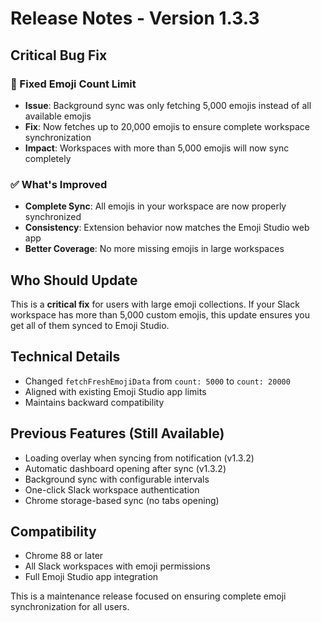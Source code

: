 # Release Notes - Version 1.3.3

## Critical Bug Fix

### 🐛 Fixed Emoji Count Limit
- **Issue**: Background sync was only fetching 5,000 emojis instead of all available emojis
- **Fix**: Now fetches up to 20,000 emojis to ensure complete workspace synchronization
- **Impact**: Workspaces with more than 5,000 emojis will now sync completely

### ✅ What's Improved
- **Complete Sync**: All emojis in your workspace are now properly synchronized
- **Consistency**: Extension behavior now matches the Emoji Studio web app
- **Better Coverage**: No more missing emojis in large workspaces

## Who Should Update
This is a **critical fix** for users with large emoji collections. If your Slack workspace has more than 5,000 custom emojis, this update ensures you get all of them synced to Emoji Studio.

## Technical Details
- Changed `fetchFreshEmojiData` from `count: 5000` to `count: 20000`
- Aligned with existing Emoji Studio app limits
- Maintains backward compatibility

## Previous Features (Still Available)
- Loading overlay when syncing from notification (v1.3.2)
- Automatic dashboard opening after sync (v1.3.2)  
- Background sync with configurable intervals
- One-click Slack workspace authentication
- Chrome storage-based sync (no tabs opening)

## Compatibility
- Chrome 88 or later
- All Slack workspaces with emoji permissions
- Full Emoji Studio app integration

This is a maintenance release focused on ensuring complete emoji synchronization for all users.